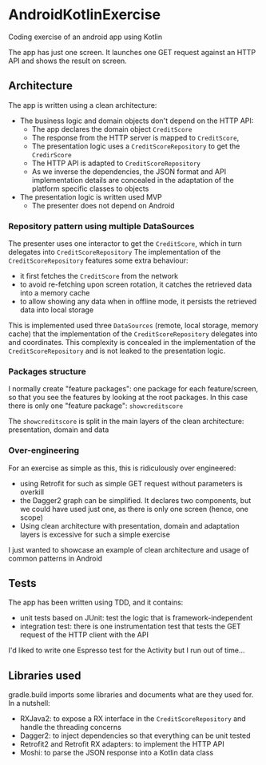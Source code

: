 # AndroidKotlinExercise
Coding exercise of an android app using Kotlin

The app has just one screen. It launches one GET request against an HTTP API and shows the result on screen.

## Architecture
The app is written using a clean architecture:

- The business logic and domain objects don't depend on the HTTP API:
    - The app declares the domain object `CreditScore`
    - The response from the HTTP server is mapped to `CreditScore`, 
    - The presentation logic uses a `CreditScoreRepository` to get the `CredirScore`
    - The HTTP API is adapted to `CreditScoreRepository`
    - As we inverse the dependencies, the JSON format and API implementation details are concealed in the adaptation of the platform specific classes to objects
- The presentation logic is written used MVP
    - The presenter does not depend on Android
    
### Repository pattern using multiple DataSources
The presenter uses one interactor to get the `CreditScore`, which in turn delegates into `CreditScoreRepository`
The implementation of the `CreditScoreRepository` features some extra behaviour:
   - it first fetches the `CreditScore` from the network
   - to avoid re-fetching upon screen rotation, it catches the retrieved data into a memory cache
   - to allow showing any data when in offline mode, it persists the retrieved data into local storage

This is implemented used three `DataSources` (remote, local storage, memory cache) that the implementation
of the `CreditScoreRepository` delegates into and coordinates.
This complexity is concealed in the implementation of the `CreditScoreRepository` and is not leaked to the presentation logic.

### Packages structure

I normally create "feature packages": one package for each feature/screen, so that you see the features by looking at the root packages.
In this case there is only one "feature package": `showcreditscore`

The `showcreditscore` is split in the main layers of the clean architecture: presentation, domain and data

### Over-engineering
For an exercise as simple as this, this is ridiculously over engineered:

- using Retrofit for such as simple GET request without parameters is overkill
- the Dagger2 graph can be simplified. It declares two components, but we could have used just one, as there is only one screen (hence, one scope)
- Using clean architecture with presentation, domain and adaptation layers is excessive for such a simple exercise

I just wanted to showcase an example of clean architecture and usage of common patterns in Android 

## Tests
The app has been written using TDD, and it contains:
- unit tests based on JUnit: test the logic that is framework-independent
- integration test: there is one instrumentation test that tests the GET request of the HTTP client with the API 
     
I'd liked to write one Espresso test for the Activity but I run out of time...
 
## Libraries used
gradle.build imports some libraries and documents what are they used for. In a nutshell:

- RXJava2: to expose a RX interface in the `CreditScoreRepository` and handle the threading concerns
- Dagger2: to inject dependencies so that everything can be unit tested
- Retrofit2 and Retrofit RX adapters: to implement the HTTP API 
- Moshi: to parse the JSON response into a Kotlin data class